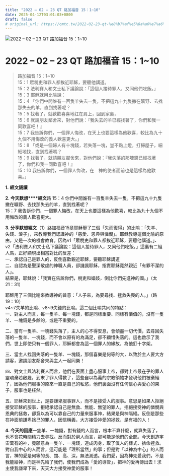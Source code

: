 ```yaml
---
title: "2022 – 02 – 23 QT 路加福音 15：1~10"
date: 2025-04-12T03:01:03+0800
draft: false
# original_url: https://cmtc.tw/2022-02-23-qt-%e8%b7%af%e5%8a%a0%e7%a6%8f%e9%9f%b3-15%ef%bc%9a110
---
```


![2022 – 02 – 23 QT 路加福音 15：1~10](/images/qt.jpg   "2022 – 02 – 23 QT 路加福音 15：1~10")

# 2022 – 02 – 23 QT 路加福音 15：1~10

> 路加福音 15：1~10  
> 15：1 眾稅吏和罪人都挨近耶穌，要聽他講道。  
> 15：2 法利賽人和文士私下議論說：「這個人接待罪人，又同他們吃飯。」  
> 15：3 耶穌就用比喻說：  
> 15：4 「你們中間誰有一百隻羊失去一隻，不把這九十九隻撇在曠野、去找那失去的羊，直到找著呢？  
> 15：5 找著了，就歡歡喜喜地扛在肩上，回到家裏，  
> 15：6 就請朋友鄰舍來，對他們說：『我失去的羊已經找著了，你們和我一同歡喜吧！』  
> 15：7 我告訴你們，一個罪人悔改，在天上也要這樣為他歡喜，較比為九十九個不用悔改的義人歡喜更大。」  
> 15：8 「或是一個婦人有十塊錢，若失落一塊，豈不點上燈，打掃屋子，細細地找，直到找著嗎？  
> 15：9 找著了，就請朋友鄰舍來，對他們說：『我失落的那塊錢已經找著了，你們和我一同歡喜吧！』  
> 15：10 我告訴你們，一個罪人悔改，在　神的使者面前也是這樣為他歡喜。」

**1.** **經文誦讀**

**2. 今天默想****經文**路 15：4 你們中間誰有一百隻羊失去一隻，不把這九十九隻撇在曠野、去找那失去的羊，直到找著呢？  
15：7 我告訴你們，一個罪人悔改，在天上也要這樣為他歡喜，較比為九十九個不用悔改的義人歡喜更大。

**3. 分享默想經文**（1）路加福音15章耶穌舉了三個「失而復得」的比喻：「失羊、失錢、浪子」，來教導我們認識神的「慈愛、恩典與憐憫」。耶穌教導這個比喻的原由，又是一次的機會教育。因為v1「眾稅吏和罪人都挨近耶穌，要聽他講道。」、v2「法利賽人和文士私下議論說：這個人接待罪人，又同他們吃飯。」這裏有二組人馬，正好顯現出相當對比的反差：  
一、承認自己是罪人的，反倒喜歡親近耶穌，要聽耶穌講道  
二、自認為是聖潔敬虔的神職人員，卻譏諷耶穌，指責耶穌竟然親近「有罪不潔的人」。  
結果是，耶穌說：「我實在告訴你們，稅吏和娼妓，倒比你們先進神的國。」（太21：31）

耶穌用了三個比喻來教導神的旨意：「人子來，為要尋找、拯救失喪的人。」（路 19：10）  
v4~7失羊的比喻、v8~9失錢的比喻。這二個比喻共同的特點：  
一、對主人而言，每一隻羊、每一塊錢，都是同樣重要、同樣有價值的，沒有一隻羊、一塊錢是多餘的，或是不重要的。

二、當有一隻羊、一塊錢失落了，主人的心不得安息，會傾盡一切代價，去尋回失落的一隻羊、一塊錢，而不會以原有的為滿足，卻不顧惜失落的。這也啟示了我們，世上即使只有一個罪人，耶穌都會為這一個罪人的緣故，為他釘十字架。

三、當主人找回失落的一隻羊、一塊錢，那個喜樂是何等的大，以致於主人要大方請客，邀請朋友鄰舍來與主人一起同樂！

四、對文士與法利賽人而言，他們在表面上盡心服事上帝，卻對上帝最在乎的罪人靈魂棄若敝屣，到末了罪人得救了，這些自以為義的宗教領袖才發現他們被棄絕了，因為他們服事的原來一直是自己的私慾，他們裏面沒有任何信心與愛心的果子，服事也是枉然。

五、耶穌來到世上，是要謙卑服事罪人，而不是接受人的服事。意思是如果人拒絕接受耶穌的服事，拒絕承認自己是無救、無能、無望的罪人，拒絕接受神的憐憫與恩典的拯救，卻竟以為可以靠自己的力量來服事神，結果是與神隔絕。反倒是那些在神面前謙卑捨己的罪人，因信稱義，大方接受神愛的拯救，是有福的人！

**4. 今天的回應**一隻羊、一塊錢，對有錢的人而言，根本不算什麼，就算失落了，也不會花時間精力去尋找。反而對於窮人而言，那可能是他們的全部。今天創造宇宙萬有的神，竟願意為一隻羊、一塊錢，道成肉身，取了僕人的樣式、捨命拯救。對自我中心的人而言，這可能是「理所當然」的事；但是對「以神為中心」的人而言，神的愛是何等的長、闊、高、深，無法測透。我們愛，因為神先愛我們，不是我能給神，而是神先給了我們，使我們成為「愛的導管」，把神的愛再傳出去！求主使我謙卑下來，天天大方接受神愛的服事！